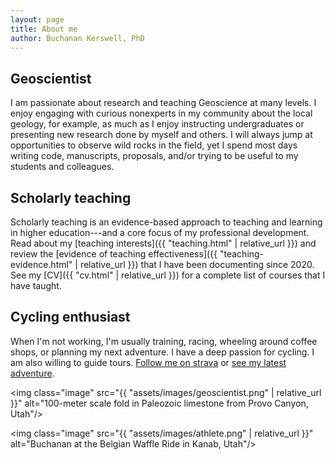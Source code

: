 ```yaml
---
layout: page
title: About me
author: Buchanan Kerswell, PhD
---
```


## Geoscientist

I am passionate about research and teaching Geoscience at many levels. I enjoy engaging with curious nonexperts in my community about the local geology, for example, as much as I enjoy instructing undergraduates or presenting new research done by myself and others. I will always jump at opportunities to observe wild rocks in the field, yet I spend most days writing code, manuscripts, proposals, and/or trying to be useful to my students and colleagues.

## Scholarly teaching

Scholarly teaching is an evidence-based approach to teaching and learning in higher education---and a core focus of my professional development. Read about my [teaching interests]({{ "teaching.html" | relative_url }}) and review the [evidence of teaching effectiveness]({{ "teaching-evidence.html" | relative_url }}) that I have been documenting since 2020. See my [CV]({{ "cv.html" | relative_url }}) for a complete list of courses that I have taught.

## Cycling enthusiast

When I'm not working, I'm usually training, racing, wheeling around coffee shops, or planning my next adventure. I have a deep passion for cycling. I am also willing to guide tours. [Follow me on strava](https://www.strava.com/athletes/11468816) or [see my latest adventure](https://www.youtube.com/channel/UCASTXh1htnlmMX8YWbR90gw).

<img class="image" src="{{ "assets/images/geoscientist.png" | relative_url }}" alt="100-meter scale fold in Paleozoic limestone from Provo Canyon, Utah"/>

<img class="image" src="{{ "assets/images/athlete.png" | relative_url }}" alt="Buchanan at the Belgian Waffle Ride in Kanab, Utah"/>
